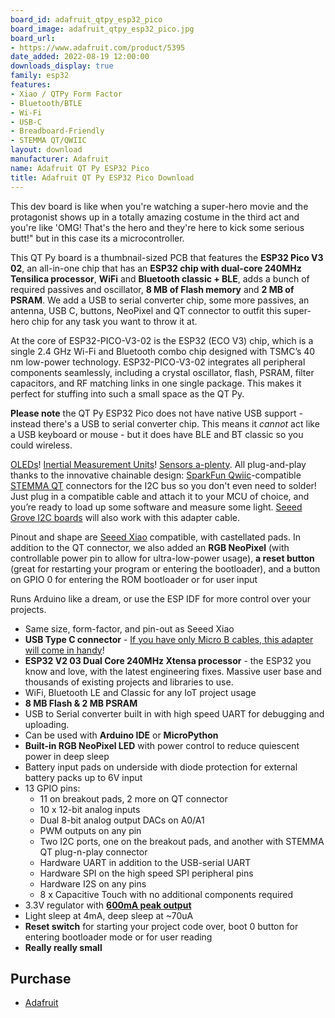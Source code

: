 ```yaml
---
board_id: adafruit_qtpy_esp32_pico
board_image: adafruit_qtpy_esp32_pico.jpg
board_url:
- https://www.adafruit.com/product/5395
date_added: 2022-08-19 12:00:00
downloads_display: true
family: esp32
features:
- Xiao / QTPy Form Factor
- Bluetooth/BTLE
- Wi-Fi
- USB-C
- Breadboard-Friendly
- STEMMA QT/QWIIC
layout: download
manufacturer: Adafruit
name: Adafruit QT Py ESP32 Pico
title: Adafruit QT Py ESP32 Pico Download
---
```


This dev board is like when you're watching a super-hero movie and the protagonist shows up in a totally amazing costume in the third act and you're like 'OMG! That's the hero and they're here to kick some serious butt!" but in this case its a microcontroller.

This QT Py board is a thumbnail-sized PCB that features the **ESP32 Pico V3 02**, an all-in-one chip that has an **ESP32 chip with dual-core 240MHz Tensilica processor**, **WiFi** and **Bluetooth classic + BLE**, adds a bunch of required passives and oscillator, **8 MB of Flash memory** and **2 MB of PSRAM**. We add a USB to serial converter chip, some more passives, an antenna, USB C, buttons, NeoPixel and QT connector to outfit this super-hero chip for any task you want to throw it at.

At the core of ESP32-PICO-V3-02 is the ESP32 (ECO V3) chip, which is a single 2.4 GHz Wi-Fi and Bluetooth combo chip designed with TSMC’s 40 nm low-power technology. ESP32-PICO-V3-02 integrates all peripheral components seamlessly, including a crystal oscillator, flash, PSRAM, filter capacitors, and RF matching links in one single package. This makes it perfect for stuffing into such a small space as the QT Py.

**Please note** the QT Py ESP32 Pico does not have native USB support - instead there's a USB to serial converter chip. This means it *cannot* act like a USB keyboard or mouse - but it does have BLE and BT classic so you could wireless.

[OLEDs](https://www.adafruit.com/?q=qt+oled&main_page=category&cPath=1005&sort=BestMatch)! [Inertial Measurement Units](https://www.adafruit.com/?q=qt+imu&main_page=category&cPath=1005&sort=BestMatch)! [Sensors a-plenty](https://www.adafruit.com/?q=qt+sensor&main_page=category&cPath=1005&sort=BestMatch). All plug-and-play thanks to the innovative chainable design: [SparkFun Qwiic](https://www.sparkfun.com/qwiic)-compatible [STEMMA QT](https://learn.adafruit.com/introducing-adafruit-stemma-qt) connectors for the I2C bus so you don't even need to solder! Just plug in a compatible cable and attach it to your MCU of choice, and you’re ready to load up some software and measure some light. [Seeed Grove I2C boards](https://www.adafruit.com/product/4528) will also work with this adapter cable.

Pinout and shape are [Seeed Xiao](https://wiki.seeedstudio.com/Seeeduino-XIAO/) compatible, with castellated pads. In addition to the QT connector, we also added an **RGB NeoPixel** (with controllable power pin to allow for ultra-low-power usage), **a reset button** (great for restarting your program or entering the bootloader), and a button on GPIO 0 for entering the ROM bootloader or for user input

Runs Arduino like a dream, or use the ESP IDF for more control over your projects.

- Same size, form-factor, and pin-out as Seeed Xiao
- **USB Type C connector** - [If you have only Micro B cables, this adapter will come in handy](https://www.adafruit.com/product/4299)!
- **ESP32 V2 03 Dual Core 240MHz Xtensa processor** - the ESP32 you know and love, with the latest engineering fixes. Massive user base and thousands of existing projects and libraries to use.
- WiFi, Bluetooth LE and Classic for any IoT project usage
- **8 MB Flash & 2 MB PSRAM**
- USB to Serial converter built in with high speed UART for debugging and uploading.
- Can be used with **Arduino IDE** or **MicroPython**
- **Built-in RGB NeoPixel LED** with power control to reduce quiescent power in deep sleep
- Battery input pads on underside with diode protection for external battery packs up to 6V input
- 13 GPIO pins:
  - 11 on breakout pads, 2 more on QT connector
  - 10 x 12-bit analog inputs
  - Dual 8-bit analog output DACs on A0/A1
  - PWM outputs on any pin
  - Two I2C ports, one on the breakout pads, and another with STEMMA QT plug-n-play connector
  - Hardware UART in addition to the USB-serial UART
  - Hardware SPI on the high speed SPI peripheral pins
  - Hardware I2S on any pins
  - 8 x Capacitive Touch with no additional components required
- 3.3V regulator with [**600mA peak output**](https://www.diodes.com/assets/Datasheets/AP2112.pdf)
- Light sleep at 4mA, deep sleep at ~70uA
- **Reset switch** for starting your project code over, boot 0 button for entering bootloader mode or for user reading
- **Really really small**
## Purchase

* [Adafruit](https://www.adafruit.com/product/5395)
